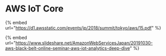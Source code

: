 # AWS IoT Core

{% embed url="https://d1.awsstatic.com/events/jp/2018/summit/tokyo/aws/15.pdf" %}



{% embed url="https://www.slideshare.net/AmazonWebServicesJapan/20191030-aws-black-belt-online-seminar-aws-iot-analytics-deep-dive" %}



